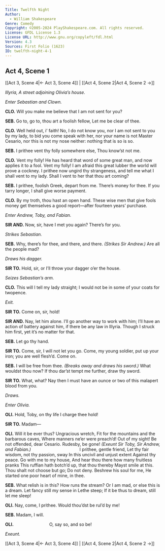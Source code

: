 ```yaml
---
Title: Twelfth Night
Author: 
  - William Shakespeare
Genre: Comedy
Copyright: ©2005-2024 PlayShakespeare.com. All rights reserved.
License: GFDL License 1.3
License URL: http://www.gnu.org/copyleft/fdl.html
Version: 4.3
Sources: First Folio (1623)
ID: twelfth-night-4-1
---
```


## Act 4, Scene 1
[[Act 3, Scene 4|← Act 3, Scene 4]] | [[Act 4, Scene 2|Act 4, Scene 2 →]]

*Illyria, A street adjoining Olivia’s house.*

*Enter Sebastian and Clown.*

**CLO.**
Will you make me believe that I am not sent for you?

**SEB.**
Go to, go to, thou art a foolish fellow,
Let me be clear of thee.

**CLO.**
Well held out, i’ faith! No, I do not know you, nor I am not sent to you by my lady, to bid you come speak with her, nor your name is not Master Cesario, nor this is not my nose neither: nothing that is so is so.

**SEB.**
I prithee vent thy folly somewhere else,
Thou know’st not me.

**CLO.**
Vent my folly! He has heard that word of some great man, and now applies it to a fool. Vent my folly! I am afraid this great lubber the world will prove a cockney. I prithee now ungird thy strangeness, and tell me what I shall vent to my lady. Shall I vent to her that thou art coming?

**SEB.**
I prithee, foolish Greek, depart from me.
There’s money for thee. If you tarry longer,
I shall give worse payment.

**CLO.**
By my troth, thou hast an open hand. These wise men that give fools money get themselves a good report—after fourteen years’ purchase.

*Enter Andrew, Toby, and Fabian.*

**SIR AND.**
Now, sir, have I met you again? There’s for you.

*Strikes Sebastian.*

**SEB.**
Why, there’s for thee, and there, and there.
*(Strikes Sir Andrew.)*
Are all the people mad?

*Draws his dagger.*

**SIR TO.**
Hold, sir, or I’ll throw your dagger o’er the house.

*Seizes Sebastian’s arm.*

**CLO.**
This will I tell my lady straight; I would not be in some of your coats for twopence.

*Exit.*

**SIR TO.**
Come on, sir, hold!

**SIR AND.**
Nay, let him alone. I’ll go another way to work with him; I’ll have an action of battery against him, if there be any law in Illyria. Though I struck him first, yet it’s no matter for that.

**SEB.**
Let go thy hand.

**SIR TO.**
Come, sir, I will not let you go. Come, my young soldier, put up your iron; you are well flesh’d. Come on.

**SEB.**
I will be free from thee.
*(Breaks away and draws his sword.)*
What wouldst thou now?
If thou dar’st tempt me further, draw thy sword.

**SIR TO.**
What, what? Nay then I must have an ounce or two of this malapert blood from you.

*Draws.*

*Enter Olivia.*

**OLI.**
Hold, Toby, on thy life I charge thee hold!

**SIR TO.**
Madam⁠—

**OLI.**
Will it be ever thus? Ungracious wretch,
Fit for the mountains and the barbarous caves,
Where manners ne’er were preach’d! Out of my sight!
Be not offended, dear Cesario.
Rudesby, be gone!
*(Exeunt Sir Toby, Sir Andrew, and Fabian.)*
           I prithee, gentle friend,
Let thy fair wisdom, not thy passion, sway
In this uncivil and unjust extent
Against thy peace. Go with me to my house,
And hear thou there how many fruitless pranks
This ruffian hath botch’d up, that thou thereby
Mayst smile at this. Thou shalt not choose but go;
Do not deny. Beshrew his soul for me,
He started one poor heart of mine, in thee.

**SEB.**
What relish is in this? How runs the stream?
Or I am mad, or else this is a dream.
Let fancy still my sense in Lethe steep;
If it be thus to dream, still let me sleep!

**OLI.**
Nay, come, I prithee. Would thou’dst be rul’d by me!

**SEB.**
Madam, I will.

**OLI.**
        O, say so, and so be!

*Exeunt.*

[[Act 3, Scene 4|← Act 3, Scene 4]] | [[Act 4, Scene 2|Act 4, Scene 2 →]]